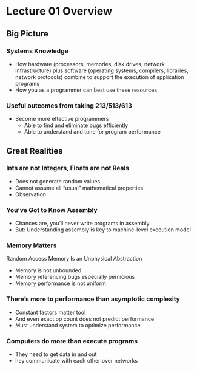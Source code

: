 # Lecture 01 Overview

## Big Picture

### Systems Knowledge

* How hardware (processors, memories, disk drives, network infrastructure) plus software (operating systems, compilers, libraries, network protocols) combine to support the execution of application programs
* How you as a programmer can best use these resources

### Useful outcomes from taking 213/513/613

* Become more effective programmers
  * Able to find and eliminate bugs efficiently
  * Able to understand and tune for program performance

## Great Realities

### Ints are not Integers, Floats are not Reals

* Does not generate random values
* Cannot assume all “usual” mathematical properties
* Observation

### You’ve Got to Know Assembly

* Chances are, you’ll never write programs in assembly
* But: Understanding assembly is key to machine-level execution model

### Memory Matters

Random Access Memory Is an Unphysical Abstraction

* Memory is not unbounded
* Memory referencing bugs especially pernicious
* Memory performance is not uniform

### There’s more to performance than asymptotic complexity

* Constant factors matter too!
* And even exact op count does not predict performance
* Must understand system to optimize performance

### Computers do more than execute programs

* They need to get data in and out
* hey communicate with each other over networks
